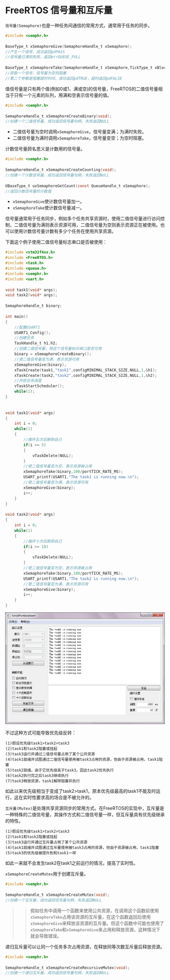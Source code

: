 # FreeRTOS 信号量和互斥量  
`信号量(Semaphore)`也是一种任务间通信的常用方式，通常用于任务的同步。  
```C
#include <semphr.h>
 
BaseType_t xSemaphoreGive(SemaphoreHandle_t xSemaphore);
//产生一个信号，成功返回pdPASS
//信号量已满则失败，返回errQUEUE_FULL

BaseType_t xSemaphoreTake(SemaphoreHandle_t xSemaphore,TickType_t xBlockTime);
//获取一个信号，信号量为空则阻塞
//第二个参数是阻塞超时时间，成功返回pdTRUE，超时返回pdFALSE
```

值信号量是只有两个值(例如0或1、满或空)的信号量，FreeRTOS的二值信号量相当于只有一个元素的队列，用满和空表示信号量的值。  
```C
#include <semphr.h>
 
SemaphoreHandle_t xSemaphoreCreateBinary(void);
//创建一个二值信号量，成功返回信号量句柄，失败返回NULL
```
* 二值信号量为空时调用`xSemaphoreGive`，信号量变满；为满时失败。
* 二值信号量为满时调用`xSemaphoreTake`，信号量变空；为空时阻塞。

计数信号量顾名思义是计数用的信号量。
```C
#include <semphr.h>
 
SemaphoreHandle_t xSemaphoreCreateCounting(void);
//创建一个计数信号量，成功返回信号量句柄，失败返回NULL
 
UBaseType_t uxSemaphoreGetCount(const QueueHandle_t xSemaphore);
//返回计数信号量的计数值
```

* `xSemaphoreGive`使计数信号量加一。  
* `xSemaphoreTake`使计数信号量减一。  

信号量通常用于任务同步，例如多个任务共享资源时，使用二值信号量进行访问控制，二值信号量为满则表示资源可用，二值信号量为空则表示资源正在被使用。也可以使用计数信号量计数有多少个任务在使用共享资源。  

下面这个例子使用二值信号量标志串口是否被使用：  
```C
#include <stm32f4xx.h>
#include <FreeRTOS.h>
#include <task.h>
#include <queue.h>
#include <semphr.h>
#include <uart.h>
 
void task1(void* args);
void task2(void* args);
 
SemaphoreHandle_t binary;
 
int main()
{
    //配置USART1
    USART1_Config();
    //创建任务
    TaskHandle_t h1,h2;
    //创建二值信号量，用这个信号量标识串口是否可用
    binary = xSemaphoreCreateBinary();
    //使二值信号量变为满，表示资源可用
    xSemaphoreGive(binary);
    xTaskCreate(task1,"task1",configMINIMAL_STACK_SIZE,NULL,1,&h1);
    xTaskCreate(task2,"task2",configMINIMAL_STACK_SIZE,NULL,1,&h2);
    //开启任务调度
    vTaskStartScheduler();
    while(1);
}
 
 
void task1(void* args)
{
    int i = 0;
    while(1)
    {
        //循环五次后删除自己
        if(i >= 5)
        {
            vTaskDelete(NULL);
        }
        //使二值信号量变为空，表示资源被占用
        xSemaphoreTake(binary,100/portTICK_RATE_MS);
        USART_printf(USART1,"The task1 is running now.\n");
        //使二值信号量变为满，表示资源可用
        xSemaphoreGive(binary);
        i++;
    }
}
 
void task2(void* args)
{
    int i = 0;
    while(1)
    {
        //循环十次后删除自己
        if(i >= 10)
        {
            vTaskDelete(NULL);
        }
        //使二值信号量变为空，表示资源被占用
        xSemaphoreTake(binary,100/portTICK_RATE_MS);
        USART_printf(USART1,"The task2 is running now.\n");
        //使二值信号量变为满，表示资源可用
        xSemaphoreGive(binary);
        i++;
    }
}
```

![Image](../../resource/FreeRTOS/pic16.png)  

不过这种方式可能导致优先级反转：  
```
(1)假设优先级task1>task2>task3  
(2)task1和task2阻塞或挂起  
(3)task3运行并通过二值信号量占用了某个公共资源  
(4)task1就绪并试图通过二值信号量使用被task3占用的资源，但由于资源被占用，task1阻塞  
(5)task2就绪，由于它优先级高于task3，因此task2优先执行  
(6)task2执行完之后task3继续执行  
(7)task3释放资源，task1解除阻塞并执行  
```
如此以来优先级相当于变成了task2>task1，原本优先级最高的task1不能及时运行，这在实时性要求高的场合是不被允许的。  


`互斥量(Mutex)`是处理共享资源同步的常用方式。在FreeRTOS的实现中，互斥量是一种特殊的二值信号量，其操作方式和二值信号量一样，但互斥量具有优先级继承的特性。  
```
(1)假设优先级task1>task2>task3  
(2)task1和task2阻塞或挂起  
(3)task3运行并通过互斥量占用了某个公共资源  
(4)task1就绪并试图通过互斥量使用被task3占用的资源，但由于资源被占用，task1阻塞  
(5)task3的优先级被提升到和task1一样  
```
如此一来就不会发生task2在task1之前运行的情况，提高了实时性。  

`xSemaphoreCreateMutex`用于创建互斥量。
```C
#include <semphr.h>
 
SemaphoreHandle_t xSemaphoreCreateMutex(void);
//创建一个互斥量，成功返回信号量句柄，失败返回NULL
```
>>假如任务中调用一个函数来使用公共资源，在调用这个函数前使用`xSemaphoreTake`占用该资源的互斥量，在这个函数返回后使用`xSemaphoreGive`来释放该资源的互斥量。但这个函数中可能也使用了`xSemaphoreTake`和`xSemaphoreGive`来占用和释放资源。这种情况下就会导致错误。

递归互斥量可以让同一个任务多次占用资源，在释放同等次数互斥量后释放资源。  
```C
#include <semphr.h>
 
SemaphoreHandle_t xSemaphoreCreateRecursiveMutex(void);
//创建一个递归互斥量，成功返回信号量句柄，失败返回NULL
```